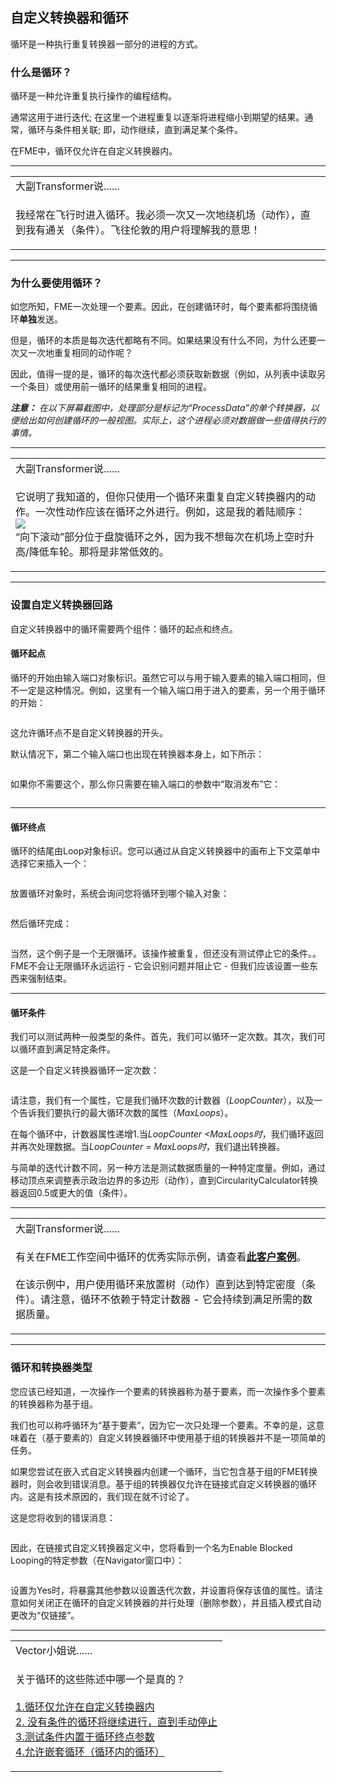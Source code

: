   <div id="readme" class="readme blob instapaper_body">
    <article class="markdown-body entry-content" itemprop="text"><h2><a id="user-content-custom-transformers-and-loops" class="anchor" aria-hidden="true" href="https://github.com/safesoftware/FMETraining/blob/Desktop-Advanced-2018/DesktopAdvanced5CustomTransformers/5.11.CustomTransformerLoops.md#custom-transformers-and-loops"></a><font style="vertical-align: inherit;"><font style="vertical-align: inherit;">自定义转换器和循环</font></font></h2>
<p><font style="vertical-align: inherit;"><font style="vertical-align: inherit;">循环是一种执行重复转换器一部分的进程的方式。</font></font></p>
<h3><a id="user-content-what-is-a-loop" class="anchor" aria-hidden="true" href="https://github.com/safesoftware/FMETraining/blob/Desktop-Advanced-2018/DesktopAdvanced5CustomTransformers/5.11.CustomTransformerLoops.md#what-is-a-loop"></a><font style="vertical-align: inherit;"><font style="vertical-align: inherit;">什么是循环？</font></font></h3>
<p><font style="vertical-align: inherit;"><font style="vertical-align: inherit;">循环是一种允许重复执行操作的编程结构。</font></font></p>
<p><font style="vertical-align: inherit;"><font style="vertical-align: inherit;">通常这用于进行迭代; </font><font style="vertical-align: inherit;">在这里一个进程重复以逐渐将进程缩小到期望的结果。</font><font style="vertical-align: inherit;">通常，循环与条件相关联; </font><font style="vertical-align: inherit;">即，动作继续，直到满足某个条件。</font></font></p>
<p><font style="vertical-align: inherit;"><font style="vertical-align: inherit;">在FME中，循环仅允许在自定义转换器内。</font></font></p>
<hr>
<table>
<tbody><tr>
<td>
<i></i><font style="vertical-align: inherit;"><font style="vertical-align: inherit;">
大副Transformer说......
</font></font></td>
</tr>
<tr>
<td><font style="vertical-align: inherit;"><font style="vertical-align: inherit;">

我经常在飞行时进入循环。</font><font style="vertical-align: inherit;">我必须一次又一次地绕机场（动作），直到我有通关（条件）。</font><font style="vertical-align: inherit;">飞往伦敦的用户将理解我的意思！

</font></font></td>
</tr>
</tbody></table>
<hr>
<h3><a id="user-content-why-use-a-loop" class="anchor" aria-hidden="true" href="https://github.com/safesoftware/FMETraining/blob/Desktop-Advanced-2018/DesktopAdvanced5CustomTransformers/5.11.CustomTransformerLoops.md#why-use-a-loop"></a><font style="vertical-align: inherit;"><font style="vertical-align: inherit;">为什么要使用循环？</font></font></h3>
<p><font style="vertical-align: inherit;"><font style="vertical-align: inherit;">如您所知，FME一次处理一个要素。</font><font style="vertical-align: inherit;">因此，在创建循环时，每个要素都将围绕循环</font></font><strong><font style="vertical-align: inherit;"><font style="vertical-align: inherit;">单独</font></font></strong><font style="vertical-align: inherit;"><font style="vertical-align: inherit;">发送</font><font style="vertical-align: inherit;">。</font></font></p>
<p><font style="vertical-align: inherit;"><font style="vertical-align: inherit;">但是，循环的本质是每次迭代都略有不同。</font><font style="vertical-align: inherit;">如果结果没有什么不同，为什么还要一次又一次地重复相同的动作呢？</font></font></p>
<p><font style="vertical-align: inherit;"><font style="vertical-align: inherit;">因此，值得一提的是，循环的每次迭代都必须获取新数据（例如，从列表中读取另一个条目）或使用前一循环的结果重复相同的进程。</font></font></p>
<p><em><strong><font style="vertical-align: inherit;"><font style="vertical-align: inherit;">注意：</font></font></strong></em> <em><font style="vertical-align: inherit;"><font style="vertical-align: inherit;">在以下屏幕截图中，处理部分是标记为“ProcessData”的单个转换器，以便给出如何创建循环的一般视图。</font><font style="vertical-align: inherit;">实际上，这个进程必须对数据做一些值得执行的事情。</font></font></em></p>
<hr>
<table>
<tbody><tr>
<td>
<i></i><font style="vertical-align: inherit;"><font style="vertical-align: inherit;">
大副Transformer说......
</font></font></td>
</tr>
<tr>
<td><font style="vertical-align: inherit;"><font style="vertical-align: inherit;">

它说明了我知道的，但你只使用一个循环来重复自定义转换器内的动作。</font><font style="vertical-align: inherit;">一次性动作应该在循环之外进行。</font><font style="vertical-align: inherit;">例如，这是我的着陆顺序：
 </font><br><a target="_blank" href="https://github.com/safesoftware/FMETraining/blob/Desktop-Advanced-2018/DesktopAdvanced5CustomTransformers/Images/Img5.054.CTFOTransformerLandingProcedure.png"><img src="./Images/Img5.054.CTFOTransformerLandingProcedure.png" style="max-width:100%;"></a><br>
 <font style="vertical-align: inherit;">“向下滚动”部分位于盘旋循环之外，因为我不想每次在机场上空时升高/降低车轮。那将是非常低效的。
</font>
</td>
</tr>
</tbody></table>
<hr>
<h3><a id="user-content-setting-up-a-custom-transformer-loop" class="anchor" aria-hidden="true" href="https://github.com/safesoftware/FMETraining/blob/Desktop-Advanced-2018/DesktopAdvanced5CustomTransformers/5.11.CustomTransformerLoops.md#setting-up-a-custom-transformer-loop"></a><font style="vertical-align: inherit;"><font style="vertical-align: inherit;">设置自定义转换器回路</font></font></h3>
<p><font style="vertical-align: inherit;"><font style="vertical-align: inherit;">自定义转换器中的循环需要两个组件：循环的起点和终点。</font></font></p>
<h4><a id="user-content-loop-start-points" class="anchor" aria-hidden="true" href="https://github.com/safesoftware/FMETraining/blob/Desktop-Advanced-2018/DesktopAdvanced5CustomTransformers/5.11.CustomTransformerLoops.md#loop-start-points"></a><font style="vertical-align: inherit;"><font style="vertical-align: inherit;">循环起点</font></font></h4>
<p><font style="vertical-align: inherit;"><font style="vertical-align: inherit;">循环的开始由输入端口对象标识。</font><font style="vertical-align: inherit;">虽然它可以与用于输入要素的输入端口相同，但不一定是这种情况。</font><font style="vertical-align: inherit;">例如，这里有一个输入端口用于进入的要素，另一个用于循环的开始：</font></font></p>
<p><a target="_blank" href="https://github.com/safesoftware/FMETraining/blob/Desktop-Advanced-2018/DesktopAdvanced5CustomTransformers/Images/Img5.055.CTLoopInputPort.png"><img src="./Images/Img5.055.CTLoopInputPort.png" alt="" style="max-width:100%;"></a></p>
<p><font style="vertical-align: inherit;"><font style="vertical-align: inherit;">这允许循环点不是自定义转换器的开头。</font></font></p>
<p><font style="vertical-align: inherit;"><font style="vertical-align: inherit;">默认情况下，第二个输入端口也出现在转换器本身上，如下所示：</font></font></p>
<p><a target="_blank" href="https://github.com/safesoftware/FMETraining/blob/Desktop-Advanced-2018/DesktopAdvanced5CustomTransformers/Images/Img5.056.CTLoopInputPortOnCanvas.png"><img src="./Images/Img5.056.CTLoopInputPortOnCanvas.png" alt="" style="max-width:100%;"></a></p>
<p><font style="vertical-align: inherit;"><font style="vertical-align: inherit;">如果你不需要这个，那么你只需要在输入端口的参数中“取消发布”它：</font></font></p>
<p><a target="_blank" href="https://github.com/safesoftware/FMETraining/blob/Desktop-Advanced-2018/DesktopAdvanced5CustomTransformers/Images/Img5.057.CTLoopInputPortUnpublish.png"><img src="./Images/Img5.057.CTLoopInputPortUnpublish.png" alt="" style="max-width:100%;"></a></p>
<hr>
<h4><a id="user-content-loop-end-points" class="anchor" aria-hidden="true" href="https://github.com/safesoftware/FMETraining/blob/Desktop-Advanced-2018/DesktopAdvanced5CustomTransformers/5.11.CustomTransformerLoops.md#loop-end-points"></a><font style="vertical-align: inherit;"><font style="vertical-align: inherit;">循环终点</font></font></h4>
<p><font style="vertical-align: inherit;"><font style="vertical-align: inherit;">循环的结尾由Loop对象标识。</font><font style="vertical-align: inherit;">您可以通过从自定义转换器中的画布上下文菜单中选择它来插入一个：</font></font></p>
<p><a target="_blank" href="https://github.com/safesoftware/FMETraining/blob/Desktop-Advanced-2018/DesktopAdvanced5CustomTransformers/Images/Img5.058.CTInsertLoop.png"><img src="./Images/Img5.058.CTInsertLoop.png" alt="" style="max-width:100%;"></a></p>
<p><font style="vertical-align: inherit;"><font style="vertical-align: inherit;">放置循环对象时，系统会询问您将循环到哪个输入对象：</font></font></p>
<p><a target="_blank" href="https://github.com/safesoftware/FMETraining/blob/Desktop-Advanced-2018/DesktopAdvanced5CustomTransformers/Images/Img5.059.CTInsertLoopSelectInput.png"><img src="./Images/Img5.059.CTInsertLoopSelectInput.png" alt="" style="max-width:100%;"></a></p>
<p><font style="vertical-align: inherit;"><font style="vertical-align: inherit;">然后循环完成：</font></font></p>
<p><a target="_blank" href="https://github.com/safesoftware/FMETraining/blob/Desktop-Advanced-2018/DesktopAdvanced5CustomTransformers/Images/Img5.060.CTCompletedLoop.png"><img src="./Images/Img5.060.CTCompletedLoop.png" alt="" style="max-width:100%;"></a></p>
<p><font style="vertical-align: inherit;"><font style="vertical-align: inherit;">当然，这个例子是一个无限循环。</font><font style="vertical-align: inherit;">该操作被重复，但还没有测试停止它的条件。。</font><font style="vertical-align: inherit;">FME不会让无限循环永远运行 - 它会识别问题并阻止它 - 但我们应该设置一些东西来强制结束。</font></font></p>
<hr>
<h4><a id="user-content-loop-conditions" class="anchor" aria-hidden="true" href="https://github.com/safesoftware/FMETraining/blob/Desktop-Advanced-2018/DesktopAdvanced5CustomTransformers/5.11.CustomTransformerLoops.md#loop-conditions"></a><font style="vertical-align: inherit;"><font style="vertical-align: inherit;">循环条件</font></font></h4>
<p><font style="vertical-align: inherit;"><font style="vertical-align: inherit;">我们可以测试两种一般类型的条件。</font><font style="vertical-align: inherit;">首先，我们可以循环一定次数。</font><font style="vertical-align: inherit;">其次，我们可以循环直到满足特定条件。</font></font></p>
<p><font style="vertical-align: inherit;"><font style="vertical-align: inherit;">这是一个自定义转换器循环一定次数：</font></font></p>
<p><a target="_blank" href="https://github.com/safesoftware/FMETraining/blob/Desktop-Advanced-2018/DesktopAdvanced5CustomTransformers/Images/Img5.061.CTLoopCounterCondition.png"><img src="./Images/Img5.061.CTLoopCounterCondition.png" alt="" style="max-width:100%;"></a></p>
<p><font style="vertical-align: inherit;"><font style="vertical-align: inherit;">请注意，我们有一个属性，它是我们循环次数的计数器（</font></font><em><font style="vertical-align: inherit;"><font style="vertical-align: inherit;">LoopCounter</font></font></em><font style="vertical-align: inherit;"><font style="vertical-align: inherit;">），以及一个告诉我们要执行的最大循环次数的属性（</font></font><em><font style="vertical-align: inherit;"><font style="vertical-align: inherit;">MaxLoops</font></font></em><font style="vertical-align: inherit;"><font style="vertical-align: inherit;">）。</font></font></p>
<p><font style="vertical-align: inherit;"><font style="vertical-align: inherit;">在每个循环中，计数器属性递增1.当</font></font><em><font style="vertical-align: inherit;"><font style="vertical-align: inherit;">LoopCounter &lt;MaxLoops时</font></font></em><font style="vertical-align: inherit;"><font style="vertical-align: inherit;">，我们循环返回并再次处理数据。</font><font style="vertical-align: inherit;">当</font></font><em><font style="vertical-align: inherit;"><font style="vertical-align: inherit;">LoopCounter = MaxLoops时</font></font></em><font style="vertical-align: inherit;"><font style="vertical-align: inherit;">，我们退出转换器。</font></font></p>
<p><font style="vertical-align: inherit;"><font style="vertical-align: inherit;">与简单的迭代计数不同，另一种方法是测试数据质量的一种特定度量。</font><font style="vertical-align: inherit;">例如，通过移动顶点来调整表示政治边界的多边形（动作），直到CircularityCalculator转换器返回0.5或更大的值（条件）。</font></font></p>
<hr>
<table>
<tbody><tr>
<td>
<i></i><font style="vertical-align: inherit;"><font style="vertical-align: inherit;">
大副Transformer说......
</font></font></td>
</tr>
<tr>
<td><font style="vertical-align: inherit;"><font style="vertical-align: inherit;">

有关在FME工作空间中循环的优秀实际示例，请查看</font></font><a href="http://www.fme.ly/LoopExample" rel="nofollow"><strong><font style="vertical-align: inherit;"><font style="vertical-align: inherit;">此客户案例</font></font></strong></a><font style="vertical-align: inherit;"><font style="vertical-align: inherit;">。
</font></font><br><br><font style="vertical-align: inherit;"><font style="vertical-align: inherit;">在该示例中，用户使用循环来放置树（动作）直到达到特定密度（条件）。</font><font style="vertical-align: inherit;">请注意，循环不依赖于特定计数器 - 它会持续到满足所需的数据质量。

</font></font></td>
</tr>
</tbody></table>
<hr>
<h3><a id="user-content-loops-and-transformer-types" class="anchor" aria-hidden="true" href="https://github.com/safesoftware/FMETraining/blob/Desktop-Advanced-2018/DesktopAdvanced5CustomTransformers/5.11.CustomTransformerLoops.md#loops-and-transformer-types"></a><font style="vertical-align: inherit;"><font style="vertical-align: inherit;">循环和转换器类型</font></font></h3>
<p><font style="vertical-align: inherit;"><font style="vertical-align: inherit;">您应该已经知道，一次操作一个要素的转换器称为基于要素，而一次操作多个要素的转换器称为基于组。</font></font></p>
<p><font style="vertical-align: inherit;"><font style="vertical-align: inherit;">我们也可以称呼循环为“基于要素”，因为它一次只处理一个要素。</font><font style="vertical-align: inherit;">不幸的是，这意味着在（基于要素的）自定义转换器循环中使用基于组的转换器并不是一项简单的任务。</font></font></p>
<p><font style="vertical-align: inherit;"><font style="vertical-align: inherit;">如果您尝试在嵌入式自定义转换器内创建一个循环，当它包含基于组的FME转换器时，则会收到错误消息。</font><font style="vertical-align: inherit;">基于组的转换器仅允许在链接式自定义转换器的循环内。</font><font style="vertical-align: inherit;">这是有技术原因的，我们现在就不讨论了。</font></font></p>
<p><font style="vertical-align: inherit;"><font style="vertical-align: inherit;">这是您将收到的错误消息：</font></font></p>
<p><a target="_blank" href="https://github.com/safesoftware/FMETraining/blob/Desktop-Advanced-2018/DesktopAdvanced5CustomTransformers/Images/Img5.062.CTLoopWithBlockingMessage.png"><img src="./Images/Img5.062.CTLoopWithBlockingMessage.png" alt="" style="max-width:100%;"></a></p>
<p><font style="vertical-align: inherit;"><font style="vertical-align: inherit;">因此，在链接式自定义转换器定义中，您将看到一个名为Enable Blocked Looping的特定参数（在Navigator窗口中）：</font></font></p>
<p><a target="_blank" href="https://github.com/safesoftware/FMETraining/blob/Desktop-Advanced-2018/DesktopAdvanced5CustomTransformers/Images/Img5.063.CTLoopWithBlockingParameter.png"><img src="./Images/Img5.063.CTLoopWithBlockingParameter.png" alt="" style="max-width:100%;"></a></p>
<p><font style="vertical-align: inherit;"><font style="vertical-align: inherit;">设置为Yes时，将暴露其他参数以设置迭代次数，并设置将保存该值的属性。</font><font style="vertical-align: inherit;">请注意如何关闭正在循环的自定义转换器的并行处理（删除参数），并且插入模式自动更改为“仅链接”。</font></font></p>
<hr>
<table>
<tbody><tr>
<td>
<i></i><font style="vertical-align: inherit;"><font style="vertical-align: inherit;">
Vector小姐说......
</font></font></td>
</tr>
<tr>
<td><font style="vertical-align: inherit;"><font style="vertical-align: inherit;">

关于循环的这些陈述中哪一个是真的？
</font></font><br><br><a href="http://52.73.3.37/fmedatastreaming/Manual/QAResponse2017.fmw?chapter=13&amp;question=7&amp;answer=1&amp;DestDataset_TEXTLINE=C%3A%5CFMEOutput%5CQAResponse.html" rel="nofollow"><font style="vertical-align: inherit;"><font style="vertical-align: inherit;">1.循环仅允许在自定义转换器内</font></font></a>
<br><a href="http://52.73.3.37/fmedatastreaming/Manual/QAResponse2017.fmw?chapter=13&amp;question=7&amp;answer=2&amp;DestDataset_TEXTLINE=C%3A%5CFMEOutput%5CQAResponse.html" rel="nofollow"><font style="vertical-align: inherit;"><font style="vertical-align: inherit;">2. 没有条件的循环将继续进行，直到手动停止</font></font></a>
<br><a href="http://52.73.3.37/fmedatastreaming/Manual/QAResponse2017.fmw?chapter=13&amp;question=7&amp;answer=3&amp;DestDataset_TEXTLINE=C%3A%5CFMEOutput%5CQAResponse.html" rel="nofollow"><font style="vertical-align: inherit;"><font style="vertical-align: inherit;">3.测试条件内置于循环终点参数</font></font></a>
<br><a href="http://52.73.3.37/fmedatastreaming/Manual/QAResponse2017.fmw?chapter=13&amp;question=7&amp;answer=4&amp;DestDataset_TEXTLINE=C%3A%5CFMEOutput%5CQAResponse.html" rel="nofollow"><font style="vertical-align: inherit;"><font style="vertical-align: inherit;">4.允许嵌套循环（循环内的循环）</font></font></a>

</td>
</tr>
</tbody></table>
</article>
  </div>
